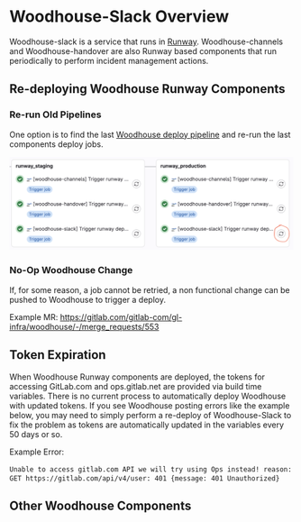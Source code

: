 # Woodhouse-Slack Overview

Woodhouse-slack is a service that runs in [Runway](https://handbook.gitlab.com/handbook/engineering/infrastructure/platforms/tools/runway/).
Woodhouse-channels and Woodhouse-handover are also Runway based components that run periodically to perform incident management actions.

## Re-deploying Woodhouse Runway Components

### Re-run Old Pipelines

One option is to find the last [Woodhouse deploy pipeline](https://gitlab.com/gitlab-com/gl-infra/woodhouse/-/pipelines) and re-run the last components deploy jobs.

![woodhouse-slack redeploy trigger](./images/Woodhouse-Slack-Redeploy.png)

### No-Op Woodhouse Change

If, for some reason, a job cannot be retried, a non functional change can be pushed to Woodhouse to trigger a deploy.

Example MR: https://gitlab.com/gitlab-com/gl-infra/woodhouse/-/merge_requests/553

## Token Expiration

When Woodhouse Runway components are deployed, the tokens for accessing GitLab.com and ops.gitlab.net are provided via build time variables.
There is no current process to automatically deploy Woodhouse with updated tokens.
If you see Woodhouse posting errors like the example below, you may need to simply perform a re-deploy of Woodhouse-Slack to fix the problem as tokens are automatically updated in the variables every 50 days or so.

Example Error:

```
Unable to access gitlab.com API we will try using Ops instead! reason: GET https://gitlab.com/api/v4/user: 401 {message: 401 Unauthorized}
```

## Other Woodhouse Components

